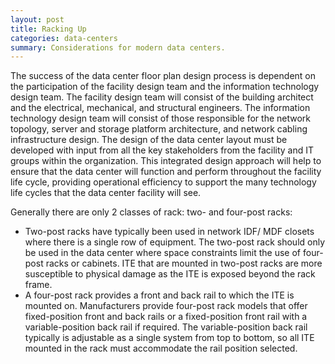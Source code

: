 ```yaml
---
layout: post 
title: Racking Up
categories: data-centers
summary: Considerations for modern data centers.
---
```


The success of the data center floor plan design process is dependent on the participation of the facility design team and the information technology design team. The facility design team will consist of the building architect and the electrical, mechanical, and structural engineers. The information technology design team will consist of those responsible for the network topology, server and storage platform architecture, and network cabling infrastructure design. The design of the data center layout must be developed with input from all the key stakeholders from the facility and IT groups within the organization. This integrated design approach will help to ensure that the data center will function and perform throughout the facility life cycle, providing operational efficiency to support the many technology life cycles that the data center facility will see.

Generally there are only 2 classes of rack: two- and four-post racks:
  - Two-post racks have typically been used in network IDF/ MDF closets where there is a single row of equipment. The two-post rack should only be used in the data center where space constraints limit the use of four-post racks or cabinets. ITE that are mounted in two-post racks are more susceptible to physical damage as the ITE is exposed beyond the rack frame.
  - A four-post rack provides a front and back rail to which the ITE is mounted on. Manufacturers provide four-post rack models that offer fixed-position front and back rails or a fixed-position front rail with a variable-position back rail if required. The variable-position back rail typically is adjustable as a single system from top to bottom, so all ITE mounted in the rack must accommodate the rail position selected.